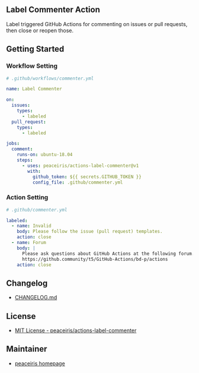 ## Label Commenter Action

Label triggered GitHub Actions for commenting on issues or pull requests, then close or reopen those.



## Getting Started

### Workflow Setting

```yaml
# .github/workflows/commenter.yml

name: Label Commenter

on:
  issues:
    types:
      - labeled
  pull_request:
    types:
      - labeled

jobs:
  comment:
    runs-on: ubuntu-18.04
    steps:
      - uses: peaceiris/actions-label-commenter@v1
        with:
          github_token: ${{ secrets.GITHUB_TOKEN }}
          config_file: .github/commenter.yml
```

### Action Setting

```yaml
# .github/commenter.yml

labeled:
  - name: Invalid
    body: Please follow the issue (pull request) templates.
    action: close
  - name: Forum
    body: |
      Please ask questions about GitHub Actions at the following forum.
      https://github.community/t5/GitHub-Actions/bd-p/actions
    action: close
```



## Changelog

- [CHANGELOG.md](./CHANGELOG.md)



## License

- [MIT License - peaceiris/actions-label-commenter](https://github.com/peaceiris/actions-label-commenter/blob/master/LICENSE)



## Maintainer

- [peaceiris homepage](https://peaceiris.com/)
